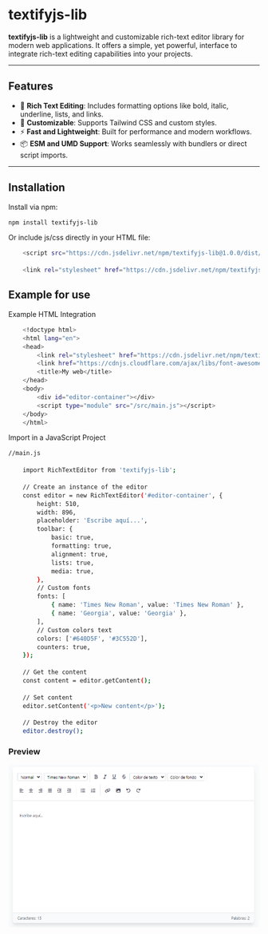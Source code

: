 # textifyjs-lib

**textifyjs-lib** is a lightweight and customizable rich-text editor library for modern web applications. It offers a simple, yet powerful, interface to integrate rich-text editing capabilities into your projects.

---

## Features

- 📝 **Rich Text Editing**: Includes formatting options like bold, italic, underline, lists, and links.
- 🎨 **Customizable**: Supports Tailwind CSS and custom styles.
- ⚡ **Fast and Lightweight**: Built for performance and modern workflows.
- 📦 **ESM and UMD Support**: Works seamlessly with bundlers or direct script imports.

---

## Installation

Install via npm:

```bash
npm install textifyjs-lib
```
Or include js/css directly in your HTML file:

```bash
    <script src="https://cdn.jsdelivr.net/npm/textifyjs-lib@1.0.0/dist/textifyjslib.umd.cjs"></script>

    <link rel="stylesheet" href="https://cdn.jsdelivr.net/npm/textifyjs-lib@1.0.0/dist/textifyjslib.css">
```

## Example for use

Example HTML Integration
```bash
    <!doctype html>
    <html lang="en">
    <head>
        <link rel="stylesheet" href="https://cdn.jsdelivr.net/npm/textifyjs-lib@1.0.0/dist/textifyjslib.css">
        <link href="https://cdnjs.cloudflare.com/ajax/libs/font-awesome/6.6.0/css/all.min.css" rel="stylesheet">
        <title>My web</title>
    </head>
    <body>
        <div id="editor-container"></div>
        <script type="module" src="/src/main.js"></script>
    </body>
    </html>

```

Import in a JavaScript Project
```bash
//main.js

    import RichTextEditor from 'textifyjs-lib';

    // Create an instance of the editor
    const editor = new RichTextEditor('#editor-container', {
        height: 510,
        width: 896,
        placeholder: 'Escribe aquí...',
        toolbar: {
            basic: true,
            formatting: true,
            alignment: true,
            lists: true,
            media: true,
        },
        // Custom fonts
        fonts: [
            { name: 'Times New Roman', value: 'Times New Roman' },
            { name: 'Georgia', value: 'Georgia' },
        ],
        // Custom colors text
        colors: ['#640D5F', '#3C552D'],
        counters: true,
    });

    // Get the content
    const content = editor.getContent();

    // Set content
    editor.setContent('<p>New content</p>');

    // Destroy the editor
    editor.destroy();

```

### Preview

![alt text](./src/img/image-textifyjs.png)